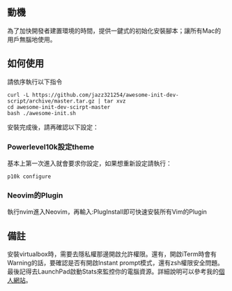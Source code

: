 ## 動機

為了加快開發者建置環境的時間，提供一鍵式的初始化安裝腳本；讓所有Mac的用戶無腦地使用。

## 如何使用  

請依序執行以下指令  
```
curl -L https://github.com/jazz321254/awesome-init-dev-script/archive/master.tar.gz | tar xvz
cd awesome-init-dev-scirpt-master
bash ./awesome-init.sh  
```  
安裝完成後，請再確認以下設定：

### Powerlevel10k設定theme  

基本上第一次進入就會要求你設定，如果想重新設定請執行：  
```
p10k configure
```  

### Neovim的Plugin

執行nvim進入Neovim，再輸入:PlugInstall即可快速安裝所有Vim的Plugin

## 備註  

安裝virtualbox時，需要去隱私權那邊開啟允許權限。還有，開啟iTerm時會有Warning的話，要確認是否有開啟Instant prompt模式，還有zsh權限安全問題。最後記得去LaunchPad啟動Stats來監控你的電腦資源。詳細說明可以參考我的[個人網站][1]。

[1]: https://www.jazz321254.com/2021-happy-bag/
